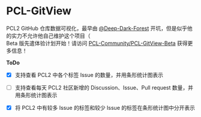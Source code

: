 # PCL-GitView
PCL2 GitHub 仓库数据可视化，最早由 [@Deep-Dark-Forest](https://github.com/Deep-Dark-Forest) 开坑，但是似乎他的实力不允许他自己维护这个项目（\
Beta 版先遣体验计划开始！请访问 [PCL-Community/PCL-GitView-Beta](https://github.com/PCL-Community/PCL-GitView-Beta) 获得更多信息！

**ToDo**

- [X] 支持查看 PCL2 中各个标签 Issue 的数量，并用条形统计图表示

- [ ] 支持查看每天 PCL2 社区新增的 Discussion、Issue、Pull request 数量，并用条形统计图表示

- [X] 将 PCL2 中有较多 Issue 的标签和较少 Issue 的标签在条形统计图中分开表示
